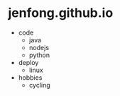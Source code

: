 # jenfong.github.io
+ code
  - java  
  - nodejs
  - python
+ deploy
  - linux
+ hobbies
  - cycling

